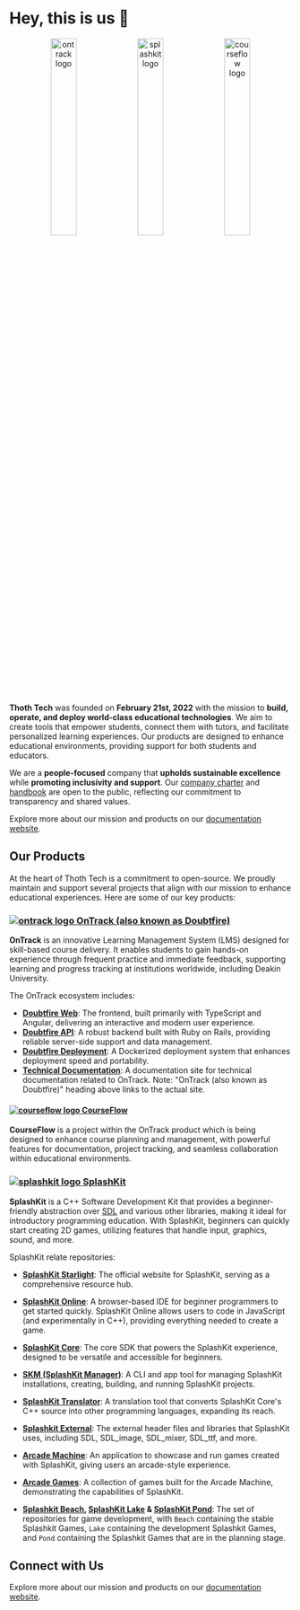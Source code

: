 # Hey, this is us 👋

<p align="center" width="100%">
    <img width="30%" src="https://github.com/thoth-tech/.github/blob/main/images/doubtfire.png" alt="ontrack logo"/>
    <img width="30%" src="https://github.com/thoth-tech/.github/blob/main/images/splashkit.png" alt="splashkit logo"/>
    <img width="30%" src="https://github.com/thoth-tech/.github/blob/main/images/courseflow.png" alt="courseflow logo"/>
</p>

**Thoth Tech** was founded on **February 21st, 2022** with the mission to **build, operate, and deploy world-class educational technologies**. We aim to create tools that empower students, connect them with tutors, and facilitate personalized learning experiences. Our products are designed to enhance educational environments, providing support for both students and educators.

We are a **people-focused** company that **upholds sustainable excellence** while **promoting inclusivity and support**. Our [company charter](https://github.com/thoth-tech/handbook/blob/main/docs/company/charter.md) and [handbook](https://github.com/thoth-tech/handbook) are open to the public, reflecting our commitment to transparency and shared values.

Explore more about our mission and products on our [documentation website](https://thoth-tech.netlify.app/).

## Our Products

At the heart of Thoth Tech is a commitment to open-source. We proudly maintain and support several projects that align with our mission to enhance educational experiences. Here are some of our key products:

### [<img src="https://github.com/thoth-tech/.github/blob/main/images/doubtfire-20px.png" alt="ontrack logo"/> OnTrack (also known as Doubtfire)](https://ontrackdocumentation.netlify.app/)

**OnTrack** is an innovative Learning Management System (LMS) designed for skill-based course delivery. It enables students to gain hands-on experience through frequent practice and immediate feedback, supporting learning and progress tracking at institutions worldwide, including Deakin University.

The OnTrack ecosystem includes:

- **[Doubtfire Web](https://github.com/thoth-tech/doubtfire-web)**: The frontend, built primarily with TypeScript and Angular, delivering an interactive and modern user experience.
- **[Doubtfire API](https://github.com/thoth-tech/doubtfire-api)**: A robust backend built with Ruby on Rails, providing reliable server-side support and data management.
- **[Doubtfire Deployment](https://github.com/thoth-tech/doubtfire-deploy)**: A Dockerized deployment system that enhances deployment speed and portability.
- **[Technical Documentation](https://github.com/thoth-tech/doubtfire-astro)**: A documentation site for technical documentation related to OnTrack. Note: "OnTrack (also known as Doubtfire)" heading above links to the actual site.

#### [<img src="https://github.com/thoth-tech/.github/blob/main/images/courseflow-20px.png" alt="courseflow logo"/> CourseFlow](https://github.com/thoth-tech/courseflow)

**CourseFlow** is a project within the OnTrack product which is being designed to enhance course planning and management, with powerful features for documentation, project tracking, and seamless collaboration within educational environments.

### [<img src="https://github.com/thoth-tech/.github/blob/main/images/splashkit-20px.png" alt="splashkit logo"/> SplashKit](https://splashkit.io/)

**SplashKit** is a C++ Software Development Kit that provides a beginner-friendly abstraction over [SDL](https://www.libsdl.org/) and various other libraries, making it ideal for introductory programming education. With SplashKit, beginners can quickly start creating 2D games, utilizing features that handle input, graphics, sound, and more.

SplashKit relate repositories:

- **[SplashKit Starlight](https://github.com/thoth-tech/splashkit.io-starlight)**: The official website for SplashKit, serving as a comprehensive resource hub.

- **[SplashKit Online](https://github.com/thoth-tech/SplashkitOnline)**: A browser-based IDE for beginner programmers to get started quickly. SplashKit Online allows users to code in JavaScript (and experimentally in C++), providing everything needed to create a game.

- **[SplashKit Core](https://github.com/thoth-tech/splashkit-core)**: The core SDK that powers the SplashKit experience, designed to be versatile and accessible for beginners.
- **[SKM (SplashKit Manager)](https://github.com/thoth-tech/skm)**: A CLI and app tool for managing SplashKit installations, creating, building, and running SplashKit projects.
- **[SplashKit Translator](https://github.com/thoth-tech/splashkit-translator)**: A translation tool that converts SplashKit Core's C++ source into other programming languages, expanding its reach.
- **[Splashkit External](https://github.com/thoth-tech/splashkit-external)**: The external header files and libraries that SplashKit uses, including SDL, SDL_image, SDL_mixer, SDL_ttf, and more.

- **[Arcade Machine](https://github.com/thoth-tech/arcade-machine)**: An application to showcase and run games created with SplashKit, giving users an arcade-style experience.

- **[Arcade Games](https://github.com/thoth-tech/arcade-games)**: A collection of games built for the Arcade Machine, demonstrating the capabilities of SplashKit.
- **[Splashkit Beach](https://github.com/thoth-tech/splashkit-beach), [SplashKit Lake](https://github.com/thoth-tech/splashkit-lake) & [SplashKit Pond](https://github.com/thoth-tech/splashkit-pond)**: The set of repositories for game development, with `Beach` containing the stable Splashkit Games, `Lake` containing the development Splashkit Games, and `Pond` containing the Splashkit Games that are in the planning stage.

## Connect with Us

Explore more about our mission and products on our [documentation website](https://thoth-tech.netlify.app/).
